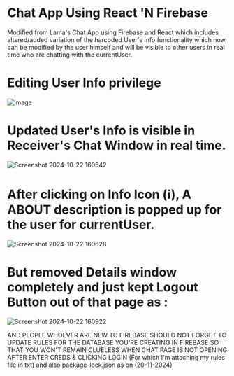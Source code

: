 # Chat App Using React 'N Firebase

Modified from Lama's Chat App using Firebase and React which includes altered/added variation of the harcoded User's Info functionality which now can be modified by the user himself and will be visible to other users in real time who are chatting with the currentUser.

# Editing User Info privilege

![image](https://github.com/user-attachments/assets/cab77657-94a8-4089-86d6-1230b1235a8f)


# Updated User's Info is visible in Receiver's Chat Window in real time.

![Screenshot 2024-10-22 160542](https://github.com/user-attachments/assets/7e0f4958-0874-4e29-a7be-1d2d30633ef0)


# After clicking on Info Icon (ℹ️), A ABOUT description is popped up for the user for currentUser.

![Screenshot 2024-10-22 160628](https://github.com/user-attachments/assets/58ddc558-141f-401c-866b-05408107d6b2)


# But removed Details window completely and just kept Logout Button out of that page as :

![Screenshot 2024-10-22 160922](https://github.com/user-attachments/assets/f4e52b7a-50de-44a4-aa14-522c257fff80)

AND PEOPLE WHOEVER ARE NEW TO FIREBASE SHOULD NOT FORGET TO UPDATE RULES FOR THE DATABASE YOU'RE CREATING IN FIREBASE SO THAT YOU WON'T REMAIN CLUELESS WHEN CHAT PAGE IS NOT OPENING AFTER ENTER CREDS & CLICKING LOGIN (For which I'm attaching my rules file in txt) and also package-lock.json as on (20-11-2024)
